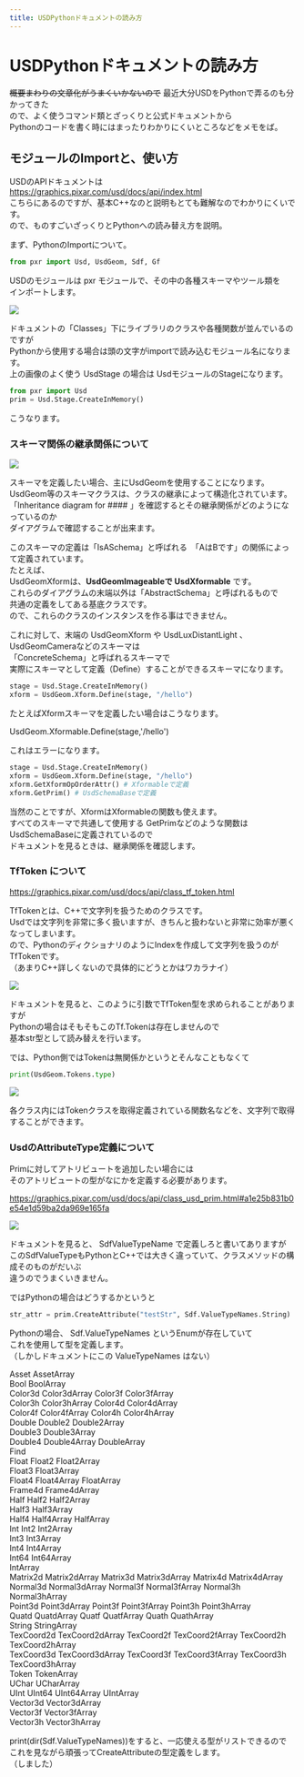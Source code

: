 ```yaml
---
title: USDPythonドキュメントの読み方
---
```

# USDPythonドキュメントの読み方

~~概要まわりの文章化がうまくいかないので~~ 最近大分USDをPythonで弄るのも分かってきた  
ので、よく使うコマンド類とざっくりと公式ドキュメントから  
Pythonのコードを書く時にはまったりわかりにくいところなどをメモをば。
  
## モジュールのImportと、使い方

USDのAPIドキュメントは  
https://graphics.pixar.com/usd/docs/api/index.html  
こちらにあるのですが、基本C++なのと説明もとても難解なのでわかりにくいです。  
ので、ものすごいざっくりとPythonへの読み替え方を説明。  
  
まず、PythonのImportについて。  

```python
from pxr import Usd, UsdGeom, Sdf, Gf
```

USDのモジュールは pxr モジュールで、その中の各種スキーマやツール類を  
インポートします。  
  
![](https://gyazo.com/a6223e72a11b46a286779c46daea2a19.png)

ドキュメントの「Classes」下にライブラリのクラスや各種関数が並んでいるのですが  
Pythonから使用する場合は頭の文字がimportで読み込むモジュール名になります。  
上の画像のよく使う UsdStage の場合は UsdモジュールのStageになります。  

```python
from pxr import Usd
prim = Usd.Stage.CreateInMemory()
```

こうなります。  
  
### スキーマ関係の継承関係について

![](https://gyazo.com/6e06ca52d8d759eed3011690a2eeaa75.png)

スキーマを定義したい場合、主にUsdGeomを使用することになります。  
UsdGeom等のスキーマクラスは、クラスの継承によって構造化されています。  
「Inheritance diagram for #### 」を確認するとその継承関係がどのようになっているのか  
ダイアグラムで確認することが出来ます。  
  
このスキーマの定義は「IsASchema」と呼ばれる　「AはBです」の関係によって定義されています。  
たとえば、  
UsdGeomXformは、**UsdGeomImageableで UsdXformable** です。  
これらのダイアグラムの末端以外は「AbstractSchema」と呼ばれるもので  
共通の定義をしてある基底クラスです。  
ので、これらのクラスのインスタンスを作る事はできません。  
  
これに対して、末端の UsdGeomXform や UsdLuxDistantLight 、UsdGeomCameraなどのスキーマは  
「ConcreteSchema」と呼ばれるスキーマで  
実際にスキーマとして定義（Define）することができるスキーマになります。  
  
```python
stage = Usd.Stage.CreateInMemory()
xform = UsdGeom.Xform.Define(stage, "/hello")
```
たとえばXformスキーマを定義したい場合はこうなります。  

UsdGeom.Xformable.Define(stage,'/hello')  

これはエラーになります。  
  
```python
stage = Usd.Stage.CreateInMemory()
xform = UsdGeom.Xform.Define(stage, "/hello")
xform.GetXformOpOrderAttr() # Xformableで定義
xform.GetPrim() # UsdSchemaBaseで定義
```
当然のことですが、XformはXformableの関数も使えます。  
すべてのスキーマで共通して使用する GetPrimなどのような関数は UsdSchemaBaseに定義されているので  
ドキュメントを見るときは、継承関係を確認します。  
  
### TfToken について

https://graphics.pixar.com/usd/docs/api/class_tf_token.html

TfTokenとは、C++で文字列を扱うためのクラスです。  
Usdでは文字列を非常に多く扱いますが、きちんと扱わないと非常に効率が悪くなってしまいます。  
ので、PythonのディクショナリのようにIndexを作成して文字列を扱うのがTfTokenです。  
（あまりC++詳しくないので具体的にどうとかはワカラナイ）  
  
![](https://gyazo.com/b6d706932981298e6b528f5fdb4bbcc1.png)

ドキュメントを見ると、このように引数でTfToken型を求められることがありますが  
Pythonの場合はそもそもこのTf.Tokenは存在しませんので  
基本str型として読み替えを行います。  
  
では、Python側ではTokenは無関係かというとそんなこともなくて  
  
```python
print(UsdGeom.Tokens.type)
```
![](https://gyazo.com/0f14eee8eac5c49370c6f0d8e4fd53bf.png)

各クラス内にはTokenクラスを取得定義されている関数名などを、文字列で取得することができます。  

### UsdのAttributeType定義について

Primに対してアトリビュートを追加したい場合には  
そのアトリビュートの型がなにかを定義する必要があります。  
  
https://graphics.pixar.com/usd/docs/api/class_usd_prim.html#a1e25b831b0e54e1d59ba2da969e165fa

![](https://gyazo.com/2db056429f55dba14faeb6787ef66b07.png)

ドキュメントを見ると、 SdfValueTypeName で定義しろと書いてありますが  
このSdfValueTypeもPythonとC++では大きく違っていて、クラスメソッドの構成そのものがだいぶ  
違うのでうまくいきません。  
  
ではPythonの場合はどうするかというと

```python
str_attr = prim.CreateAttribute("testStr", Sdf.ValueTypeNames.String)
```
Pythonの場合、 Sdf.ValueTypeNames というEnumが存在していて  
これを使用して型を定義します。  
（しかしドキュメントにこの ValueTypeNames はない）  
  

Asset AssetArray  
Bool BoolArray  
Color3d Color3dArray Color3f Color3fArray  
Color3h Color3hArray Color4d Color4dArray  
Color4f Color4fArray Color4h Color4hArray  
Double Double2 Double2Array  
Double3 Double3Array  
Double4 Double4Array DoubleArray  
Find  
Float Float2  Float2Array  
Float3  Float3Array  
Float4  Float4Array  FloatArray  
Frame4d Frame4dArray  
Half  Half2  Half2Array  
Half3  Half3Array  
Half4  Half4Array  HalfArray  
Int  Int2  Int2Array  
Int3  Int3Array  
Int4  Int4Array  
Int64  Int64Array  
IntArray  
Matrix2d  Matrix2dArray  Matrix3d  Matrix3dArray  Matrix4d  Matrix4dArray  
Normal3d  Normal3dArray  Normal3f  Normal3fArray  Normal3h  Normal3hArray  
Point3d  Point3dArray  Point3f  Point3fArray  Point3h  Point3hArray  
Quatd  QuatdArray  Quatf  QuatfArray  Quath  QuathArray  
String  StringArray  
TexCoord2d  TexCoord2dArray  TexCoord2f  TexCoord2fArray  TexCoord2h  TexCoord2hArray  
TexCoord3d  TexCoord3dArray  TexCoord3f  TexCoord3fArray  TexCoord3h  TexCoord3hArray  
Token  TokenArray  
UChar  UCharArray  
UInt  UInt64  UInt64Array  UIntArray  
Vector3d  Vector3dArray  
Vector3f  Vector3fArray  
Vector3h  Vector3hArray  
  
print(dir(Sdf.ValueTypeNames))をすると、一応使える型がリストできるので  
これを見ながら頑張ってCreateAttributeの型定義をします。  
（しました）  